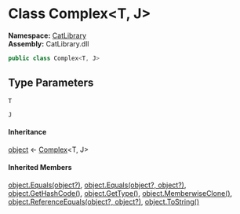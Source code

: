 # Class Complex<T, J>

__Namespace:__ [CatLibrary](CatLibrary.md)  
__Assembly:__ CatLibrary.dll

```csharp
public class Complex<T, J>
```

## Type Parameters

`T`

`J`

#### Inheritance

[object](https://learn.microsoft.com/dotnet/api/system.object) ← 
[Complex](CatLibrary.Complex-2.md)<T, J>

#### Inherited Members

[object.Equals(object?)](https://learn.microsoft.com/dotnet/api/system.object.equals#system-object-equals(system-object)), 
[object.Equals(object?, object?)](https://learn.microsoft.com/dotnet/api/system.object.equals#system-object-equals(system-object-system-object)), 
[object.GetHashCode()](https://learn.microsoft.com/dotnet/api/system.object.gethashcode), 
[object.GetType()](https://learn.microsoft.com/dotnet/api/system.object.gettype), 
[object.MemberwiseClone()](https://learn.microsoft.com/dotnet/api/system.object.memberwiseclone), 
[object.ReferenceEquals(object?, object?)](https://learn.microsoft.com/dotnet/api/system.object.referenceequals), 
[object.ToString()](https://learn.microsoft.com/dotnet/api/system.object.tostring)

